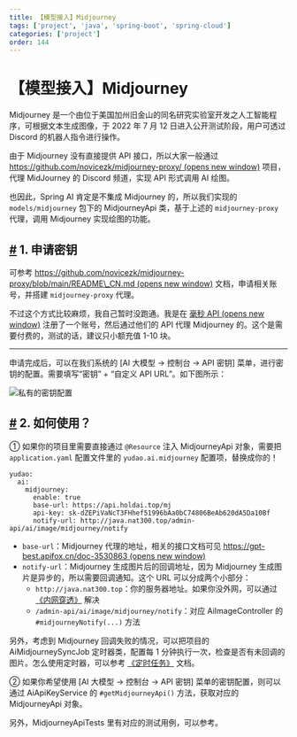 ```yaml
---
title: 【模型接入】Midjourney
tags: ['project', 'java', 'spring-boot', 'spring-cloud']
categories: ['project']
order: 144
---
```

# 【模型接入】Midjourney

Midjourney 是一个由位于美国加州旧金山的同名研究实验室开发之人工智能程序，可根据文本生成图像，于 2022 年 7 月 12 日进入公开测试阶段，用户可透过 Discord 的机器人指令进行操作。

 由于 Midjourney 没有直接提供 API 接口，所以大家一般通过 [https://github.com/novicezk/midjourney-proxy/  (opens new window)](https://github.com/novicezk/midjourney-proxy/) 项目，代理 MidJourney 的 Discord 频道，实现 API 形式调用 AI 绘图。

 也因此，Spring AI 肯定是不集成 Midjourney 的，所以我们实现的 `models/midjourney` 包下的 MidjourneyApi 类，基于上述的 `midjourney-proxy` 代理，调用 Midjourney 实现绘图的功能。

 ## [#](#_1-申请密钥) 1. 申请密钥

 可参考 [https://github.com/novicezk/midjourney-proxy/blob/main/README\_CN.md  (opens new window)](https://github.com/novicezk/midjourney-proxy/blob/main/README_CN.md) 文档，申请相关账号，并搭建 `midjourney-proxy` 代理。

 不过这个方式比较麻烦，我自己暂时没跑通。我是在 [毫秒 API  (opens new window)](https://api.holdai.top/register?aff=EcRu) 注册了一个账号，然后通过他们的 API 代理 Midjourney 的。这个是需要付费的，测试的话，建议只小额充值 1-10 块。

 

---

 申请完成后，可以在我们系统的 [AI 大模型 -> 控制台 -> API 密钥] 菜单，进行密钥的配置。需要填写“密钥” + “自定义 API URL”。如下图所示：

 ![私有的密钥配置](https://doc.iocoder.cn/img/AI%E6%89%8B%E5%86%8C/%E6%A8%A1%E5%9E%8B%E6%8E%A5%E5%85%A5/Midjourney-%E7%A7%81%E6%9C%89.png)

 ## [#](#_2-如何使用) 2. 如何使用？

 ① 如果你的项目里需要直接通过 `@Resource` 注入 MidjourneyApi 对象，需要把 `application.yaml` 配置文件里的 `yudao.ai.midjourney` 配置项，替换成你的！

 
```
yudao:
  ai:
    midjourney:
      enable: true
      base-url: https://api.holdai.top/mj
      api-key: sk-dZEPiVaNcT3FHhef51996bAa0bC74806BeAb620dA5Da10Bf
      notify-url: http://java.nat300.top/admin-api/ai/image/midjourney/notify

```
* `base-url`：Midjourney 代理的地址，相关的接口文档可见 [https://gpt-best.apifox.cn/doc-3530863  (opens new window)](https://gpt-best.apifox.cn/doc-3530863)
* `notify-url`：Midjourney 生成图片后的回调地址，因为 Midjourney 生成图片是异步的，所以需要回调通知。这个 URL 可以分成两个小部分：
	+ `http://java.nat300.top`：你的服务器地址。如果你没外网，可以通过 [《内网穿透》](/natapp) 解决
	+ `/admin-api/ai/image/midjourney/notify`：对应 AiImageController 的 `#midjourneyNotify(...)` 方法

 另外，考虑到 Midjourney 回调失败的情况，可以把项目的 AiMidjourneySyncJob 定时器类，配置每 1 分钟执行一次，检查是否有未回调的图片。怎么使用定时器，可以参考 [《定时任务》](/job) 文档。

 ② 如果你希望使用 [AI 大模型 -> 控制台 -> API 密钥] 菜单的密钥配置，则可以通过 AiApiKeyService 的 `#getMidjourneyApi()` 方法，获取对应的 MidjourneyApi 对象。

 另外，MidjourneyApiTests 里有对应的测试用例，可以参考。

